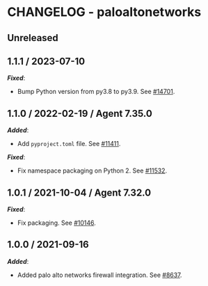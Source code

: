 # CHANGELOG - paloaltonetworks

## Unreleased

## 1.1.1 / 2023-07-10

***Fixed***:

* Bump Python version from py3.8 to py3.9. See [#14701](https://github.com/DataDog/integrations-core/pull/14701).

## 1.1.0 / 2022-02-19 / Agent 7.35.0

***Added***:

* Add `pyproject.toml` file. See [#11411](https://github.com/DataDog/integrations-core/pull/11411).

***Fixed***:

* Fix namespace packaging on Python 2. See [#11532](https://github.com/DataDog/integrations-core/pull/11532).

## 1.0.1 / 2021-10-04 / Agent 7.32.0

***Fixed***:

* Fix packaging. See [#10146](https://github.com/DataDog/integrations-core/pull/10146).

## 1.0.0 / 2021-09-16

***Added***:

* Added palo alto networks firewall integration. See [#8637](https://github.com/DataDog/integrations-core/pull/8637).
